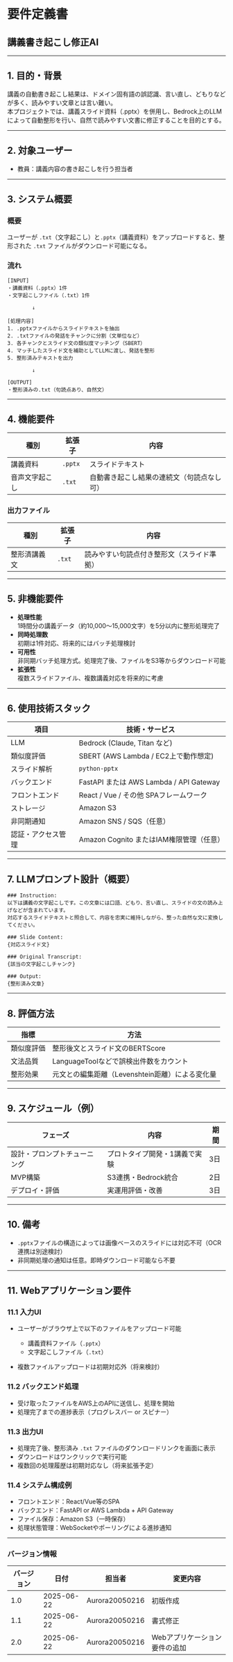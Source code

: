 # 要件定義書  
## 講義書き起こし修正AI

---

## 1. 目的・背景

講義の自動書き起こし結果は、ドメイン固有語の誤認識、言い直し、どもりなどが多く、読みやすい文章とは言い難い。  
本プロジェクトでは、講義スライド資料（.pptx）を併用し、Bedrock上のLLMによって自動整形を行い、自然で読みやすい文書に修正することを目的とする。

---

## 2. 対象ユーザー

- 教員：講義内容の書き起こしを行う担当者

---

## 3. システム概要

### 概要  
ユーザーが `.txt`（文字起こし）と`.pptx`（講義資料）をアップロードすると、整形された `.txt` ファイルがダウンロード可能になる。

### 流れ

```plaintext
[INPUT]
・講義資料（.pptx）1件
・文字起こしファイル（.txt）1件

        ↓

[処理内容]
1. .pptxファイルからスライドテキストを抽出
2. .txtファイルの発話をチャンクに分割（文単位など）
3. 各チャンクとスライド文の類似度マッチング（SBERT）
4. マッチしたスライド文を補助としてLLMに渡し、発話を整形
5. 整形済みテキストを出力

        ↓

[OUTPUT]
・整形済みの.txt（句読点あり、自然文）
```

---

## 4. 機能要件

| 種別           | 拡張子 | 内容                              |
|----------------|--------|----------------------------------|
| 講義資料       | `.pptx`| スライドテキスト                 |
| 音声文字起こし | `.txt` | 自動書き起こし結果の連続文（句読点なし可）  |

### 出力ファイル

| 種別          | 拡張子 | 内容                           |
|---------------|--------|-------------------------------|
| 整形済講義文  | `.txt` | 読みやすい句読点付き整形文（スライド準拠） |

---

## 5. 非機能要件

- **処理性能**  
  1時間分の講義データ（約10,000〜15,000文字）を5分以内に整形処理完了  
- **同時処理数**  
  初期は1件対応、将来的にはバッチ処理検討  
- **可用性**  
  非同期バッチ処理方式。処理完了後、ファイルをS3等からダウンロード可能  
- **拡張性**  
  複数スライドファイル、複数講義対応を将来的に考慮  

---

## 6. 使用技術スタック

| 項目           | 技術・サービス                        |
|----------------|-------------------------------------|
| LLM            | Bedrock (Claude, Titan など)         |
| 類似度評価     | SBERT (AWS Lambda / EC2上で動作想定) |
| スライド解析   | `python-pptx`                       |
| バックエンド   | FastAPI または AWS Lambda / API Gateway |
| フロントエンド | React / Vue / その他 SPAフレームワーク
| ストレージ     | Amazon S3                          |
| 非同期通知     | Amazon SNS / SQS（任意）            |
| 認証・アクセス管理 | Amazon Cognito またはIAM権限管理（任意） |

---

## 7. LLMプロンプト設計（概要）

```plaintext
### Instruction:
以下は講義の文字起こしです。この文章には口語、どもり、言い直し、スライドの文の読み上げなどが含まれています。
対応するスライドテキストと照合して、内容を忠実に維持しながら、整った自然な文に変換してください。

### Slide Content:
{対応スライド文}

### Original Transcript:
{該当の文字起こしチャンク}

### Output:
{整形済み文章}
```

---

## 8. 評価方法

| 指標          | 方法                                       |
|---------------|--------------------------------------------|
| 類似度評価    | 整形後文とスライド文のBERTScore             |
| 文法品質      | LanguageToolなどで誤検出件数をカウント       |
| 整形効果      | 元文との編集距離（Levenshtein距離）による変化量 |

---

## 9. スケジュール（例）

| フェーズ               | 内容                               | 期間        |
|------------------------|----------------------------------|-------------|
| 設計・プロンプトチューニング | プロトタイプ開発・1講義で実験       | 3日    |
| MVP構築                | S3連携・Bedrock統合               | 2日    |
| デプロイ・評価         | 実運用評価・改善                   | 3日    |

---

## 10. 備考

- `.pptx`ファイルの構造によっては画像ベースのスライドには対応不可（OCR連携は別途検討）  
- 非同期処理の通知は任意。即時ダウンロード可能なら不要  

---

## 11. Webアプリケーション要件

### 11.1 入力UI

- ユーザーがブラウザ上で以下のファイルをアップロード可能  
  - 講義資料ファイル（`.pptx`）  
  - 文字起こしファイル（`.txt`）

- 複数ファイルアップロードは初期対応外（将来検討）

### 11.2 バックエンド処理

- 受け取ったファイルをAWS上のAPIに送信し、処理を開始  
- 処理完了までの進捗表示（プログレスバー or スピナー）

### 11.3 出力UI

- 処理完了後、整形済み `.txt` ファイルのダウンロードリンクを画面に表示  
- ダウンロードはワンクリックで実行可能  
- 複数回の処理履歴は初期対応なし（将来拡張予定）

### 11.4 システム構成例

- フロントエンド：React/Vue等のSPA  
- バックエンド：FastAPI or AWS Lambda + API Gateway  
- ファイル保存：Amazon S3（一時保存）  
- 処理状態管理：WebSocketやポーリングによる進捗通知

---

### バージョン情報

| バージョン | 日付       | 担当者   | 変更内容                      |
|------------|------------|----------|------------------------------|
| 1.0        | 2025-06-22 | Aurora20050216  | 初版作成                     |
| 1.1        | 2025-06-22 | Aurora20050216  | 書式修正                     |
| 2.0        | 2025-06-22 | Aurora20050216  | Webアプリケーション要件の追加  |